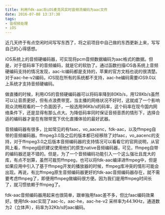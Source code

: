 ```yaml
---
title: 利用fdk-aac将iOS麦克风实时音频流编码为aac文件
date: 2016-07-08 13:37:38
tags:
- 音视频处理
- iOS
---
```


近几天终于有点空闲时间写写东西了，将之前项目中自己做的东西更新上来，写写自己的心得感想。

iOS系统上的音频硬编码器，可实现将pcm音频数据编码为aac格式的数据。但是，对于低码率下的音频编码，就是它的软肋了。通过函数扫描iOS各系统上音频硬编码支持的情况发现，aac-lc编码都是支持的，苹果的官方文档也说的很清楚。对于aac-he-v2编码，iOS现在所有的系统都不支持，aac-he编码需要iOS9.0以上系统才支持音频硬编码。

<!-- more -->

做直播的时候，利用iOS的音频硬编码器可以将码率降到80Kb/s，用128Kb/s虽然可以让音质更好，但有点浪费带宽，当主播的网络状况不好时，这就成了一个影响观众流畅观看的一个负面因子，一般选用96Kb/s的码率，这个码率在现今国内网络条件下，还是显得有那么点大。为降低码率同时保证音频音质的情形下，选择合适的编码器才是在有限带宽下优化直播体验的最好武器。

音频编码器有很多，比如常见的有faac，vo_aacenc，fdk-aac，以及ffmpeg自带的音频编码器。ffmpeg3.0及之后的版本都已经移除了对faac，vo_aacenc的支持，对于ffmpeg3.0之后版本音频编码器的支持情况可以看看它的官网说明，从官网上看，ffmpeg组织建议使用他们的原生native音频编码器，可见，ffmpeg自带的编码器还是不错的。但是，为了一个音频编码功能引入一个这么强壮且庞大的库，有点不划算，虽然可裁剪ffmpeg，也可以将fdk-aac编译进ffmpeg中，但是如果应用中引入了基于ffmpeg开发的播放器的时候，ffmpeg库冲突的情形可能会出现。再说，有比ffmpeg原生音频编码器更好的fdk-aac音频编码器存在，就不需要考虑ffmpeg了，即便用ffmpeg做编码很方便。因为我们是用ffmpeg时间长了，就习惯依赖于ffmpeg了。

fdk-aac音频编码器用起来也很简单，跟单独用faac差不多，但比faac编码效果好。使用fdk-aac实现了aac-lc，aac-he，aac-he-v2 采样率为44.1KHz，通道数为2（立体声），码率为32Kb/s的aac编码。